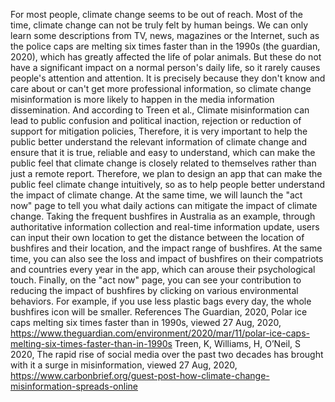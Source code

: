 For most people, climate change seems to be out of reach. Most of the time, climate change can not be truly felt by human beings. We can only learn some descriptions from TV, news, magazines or the Internet, such as the police caps are melting six times faster than in the 1990s (the guardian, 2020), which has greatly affected the life of polar animals. But these do not have a significant impact on a normal person's daily life, so it rarely causes people's attention and attention. It is precisely because they don't know and care about or can't get more professional information, so climate change misinformation is more likely to happen in the media information dissemination. And according to Treen et al., Climate misinformation can lead to public confusion and political inaction, rejection or reduction of support for mitigation policies,  Therefore, it is very important to help the public better understand the relevant information of climate change and ensure that it is true, reliable and easy to understand, which can make the public feel that climate change is closely related to themselves rather than just a remote report.
Therefore, we plan to design an app that can make the public feel climate change intuitively, so as to help people better understand the impact of climate change. At the same time, we will launch the "act now" page to tell you what daily actions can mitigate the impact of climate change. Taking the frequent bushfires in Australia as an example, through authoritative information collection and real-time information update, users can input their own location to get the distance between the location of bushfires and their location, and the impact range of bushfires. At the same time, you can also see the loss and impact of bushfires on their compatriots and countries every year in the app, which can arouse their psychological touch. Finally, on the "act now" page, you can see your contribution to reducing the impact of bushfires by clicking on various environmental behaviors. For example, if you use less plastic bags every day, the whole bushfires icon will be smaller.
References
The Guardian, 2020, Polar ice caps melting six times faster than in 1990s, viewed 27 Aug, 2020,  https://www.theguardian.com/environment/2020/mar/11/polar-ice-caps-melting-six-times-faster-than-in-1990s
Treen, K, Williams, H, O’Neil, S 2020, The rapid rise of social media over the past two decades has brought with it a surge in misinformation, viewed 27 Aug, 2020,  https://www.carbonbrief.org/guest-post-how-climate-change-misinformation-spreads-online
